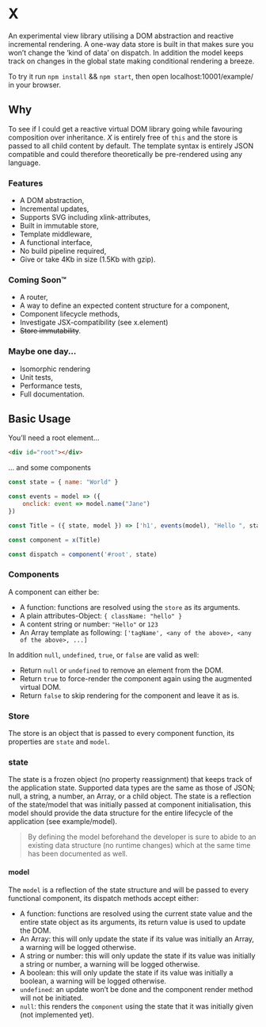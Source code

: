 # X

An experimental view library utilising a DOM abstraction and reactive incremental rendering. A one-way data store is built in that makes sure you won’t change the ‘kind of data’ on dispatch. In addition the model keeps track on changes in the global state making conditional rendering a breeze.

To try it run `npm install` && `npm start`, then open localhost:10001/example/ in your browser.

## Why
To see if I could get a reactive virtual DOM library going while favouring composition over inheritance. *X* is entirely free of `this` and the store is passed to all child content by default. The template syntax is entirely JSON compatible and could therefore theoretically be pre-rendered using any language.

### Features
- A DOM abstraction,
- Incremental updates,
- Supports SVG including xlink-attributes,
- Built in immutable store,
- Template middleware,
- A functional interface,
- No build pipeline required,
- Give or take 4Kb in size (1.5Kb with gzip).

### Coming Soon™
- A router,
- A way to define an expected content structure for a component,
- Component lifecycle methods,
- Investigate JSX-compatibility (see x.element)
- ~~Store immutability~~.

### Maybe one day...
- Isomorphic rendering
- Unit tests,
- Performance tests,
- Full documentation.


## Basic Usage

You’ll need a root element...
```html
<div id="root"></div>
```
... and some components
```javascript
const state = { name: "World" }

const events = model => ({
	onclick: event => model.name("Jane")
})

const Title = ({ state, model }) => ['h1', events(model), "Hello ", state.name, "!"]

const component = x(Title)

const dispatch = component('#root', state)
```

### Components
A component can either be:
- A function: functions are resolved using the `store` as its arguments.
- A plain attributes-Object: `{ className: "hello" }`
- A content string or number: `"Hello"` or `123`
- An Array template as following: `['tagName', <any of the above>, <any of the above>, ...]`

In addition `null`, `undefined`, `true`, or `false` are valid as well:
- Return `null` or `undefined` to remove an element from the DOM.
- Return `true` to force-render the component again using the augmented virtual DOM.
- Return `false` to skip rendering for the component and leave it as is.

### Store
The store is an object that is passed to every component function, its properties are `state` and `model`.

### state
The state is a frozen object (no property reassignment) that keeps track of the application state. Supported data types are the same as those of JSON; null, a string, a number, an Array, or a child object. The state is a reflection of the state/model that was initially passed at component initialisation, this model should provide the data structure for the entire lifecycle of the application (see example/model). 

> By defining the model beforehand the developer is sure to abide to an existing data structure (no runtime changes) which at the same time has been documented as well.

#### model
The `model` is a reflection of the state structure and will be passed to every functional component, its dispatch methods accept either:
- A function: functions are resolved using the current state value and the entire state object as its arguments, its return value is used to update the DOM.
- An Array: this will only update the state if its value was initially an Array, a warning will be logged otherwise.
- A string or number: this will only update the state if its value was initially a string or number, a warning will be logged otherwise.
- A boolean: this will only update the state if its value was initially a boolean, a warning will be logged otherwise.
- `undefined`: an update won’t be done and the component render method will not be initiated.
- `null`: this renders the `component` using the state that it was initially given (not implemented yet).